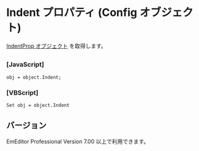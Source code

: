 # Indent プロパティ (Config オブジェクト)

[IndentProp オブジェクト](../indent_prop/index) を取得します。

## 

### \[JavaScript\]

```
obj = object.Indent;
```

### \[VBScript\]

```
Set obj = object.Indent
```

## バージョン

EmEditor Professional Version 7.00 以上で利用できます。
